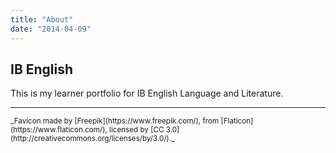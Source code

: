 ```yaml
---
title: "About"
date: "2014-04-09"
---
```


## IB English

This is my learner portfolio for IB English Language and Literature.

---

<small>
_Favicon made by [Freepik](https://www.freepik.com/), from [Flaticon](https://www.flaticon.com/), licensed by [CC 3.0](http://creativecommons.org/licenses/by/3.0/)._
</small>
